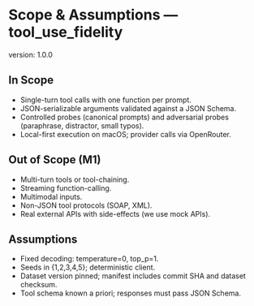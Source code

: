# Scope & Assumptions — tool_use_fidelity
version: 1.0.0

## In Scope

- Single-turn tool calls with one function per prompt.
- JSON-serializable arguments validated against a JSON Schema.
- Controlled probes (canonical prompts) and adversarial probes (paraphrase, distractor, small typos).
- Local-first execution on macOS; provider calls via OpenRouter.

## Out of Scope (M1)

- Multi-turn tools or tool-chaining.
- Streaming function-calling.
- Multimodal inputs.
- Non-JSON tool protocols (SOAP, XML).
- Real external APIs with side-effects (we use mock APIs).

## Assumptions

- Fixed decoding: temperature=0, top_p=1.
- Seeds in {1,2,3,4,5}; deterministic client.
- Dataset version pinned; manifest includes commit SHA and dataset checksum.
- Tool schema known a priori; responses must pass JSON Schema.
